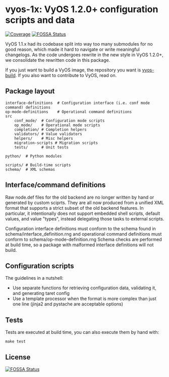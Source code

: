 # vyos-1x: VyOS 1.2.0+ configuration scripts and data

[![Coverage](https://sonarcloud.io/api/project_badges/measure?project=vyos%3Avyos-1x&metric=coverage)](https://sonarcloud.io/component_measures?id=vyos%3Avyos-1x&metric=coverage)
[![FOSSA Status](https://app.fossa.io/api/projects/git%2Bgithub.com%2Fvyos%2Fvyos-1x.svg?type=shield)](https://app.fossa.io/projects/git%2Bgithub.com%2Fvyos%2Fvyos-1x?ref=badge_shield)

VyOS 1.1.x had its codebase split into way too many submodules for no good reason, which made it hard
to navigate or write meaningful changelogs. As the code undergoes rewrite in the new style in VyOS 1.2.0+,
we consolidate the rewritten code in this package.

If you just want to build a VyOS image, the repository you want is [vyos-build](https://github.com/vyos/vyos-build).
If you also want to contribute to VyOS, read on.

## Package layout

```
interface-definitions  # Configuration interface (i.e. conf mode command) definitions
op-mode-definitions    # Operational command definitions
src
    conf_mode/  # Configuration mode scripts
    op_mode/    # Operational mode scripts
    completion/ # Completion helpers
    validators/ # Value validators
    helpers/    # Misc helpers
    migration-scripts # Migration scripts
    tests/      # Unit tests

python/  # Python modules

scripts/ # Build-time scripts
schema/  # XML schemas
```

## Interface/command definitions

Raw node.def files for the old backend are no longer written by hand or generated by custom sciprts.
They are all now produced from a unified XML format that supports a strict subset of the old backend
features. In particular, it intentionally does not support embedded shell scripts, default values,
and value "types", instead delegating those tasks to external scripts.

Configuration interface definitions must conform to the schema found in schema/interface_definition.rng
and operational command definitions must conform to schema/op-mode-definition.rng
Schema checks are performed at build time, so a package with malformed interface definitions will not build.

## Configuration scripts

The guidelines in a nutshell:

* Use separate functions for retrieving configuration data, validating it, and generating taret config
* Use a template processor when the format is more complex than just one line (jinja2 and pystache are acceptable options)

## Tests

Tests are executed at build time, you can also execute them by hand with:

```
make test
```


## License
[![FOSSA Status](https://app.fossa.io/api/projects/git%2Bgithub.com%2Fvyos%2Fvyos-1x.svg?type=large)](https://app.fossa.io/projects/git%2Bgithub.com%2Fvyos%2Fvyos-1x?ref=badge_large)

